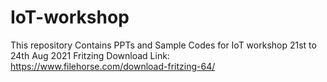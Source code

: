# IoT-workshop
This repository Contains PPTs and Sample Codes for IoT workshop 21st  to 24th Aug 2021
Fritzing Download Link:
https://www.filehorse.com/download-fritzing-64/
